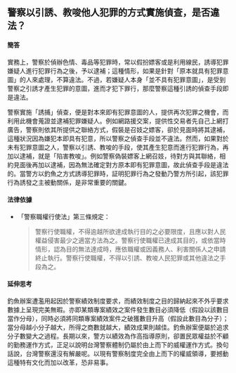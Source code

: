 ## 警察以引誘、教唆他人犯罪的方式實施偵查，是否違法？

#### 簡答

實務上，警察於偵辦色情、毒品等犯罪時，常以假扮嫖客或是利用線民，誘導犯罪嫌疑人進行犯罪行為之後，予以逮補；這種情形，如果是針對「原本就具有犯罪意圖」的人來處理，不算違法。不過，若嫌疑人本身「並不具有犯罪意圖」，是受到警察之引誘才產生犯罪的意圖，進而才犯下罪行，那麼警察這種引誘的偵查手段即是違法。

警察實施「誘捕」偵查，便是對本來即有犯罪意圖的人，提供再次犯罪之機會，而利用此機會蒐證並逮補犯罪嫌疑人。例如網路援交案，提供性交易者先自己上網打廣告，警察則依其所提供之聯絡方式，假裝是召妓之嫖客，卻於見面時將其逮補，這種狀況因為嫌犯本即具有犯意，所以警察之偵查手段並不違法。然而，如果對於未有犯罪意圖之人，警察以引誘、教唆的手段，使其產生犯意而進行犯罪行為，再加以逮補，就是「陷害教唆」。例如警察偽裝嫖客上網召妓，待對方與其聯絡，相約見面後再加以逮補，因為無法確定對方原本即有犯罪意圖，故此偵查手段是違法的。當警方以釣魚之方式誘導犯罪時，証明犯罪行為之發動乃警方所引起，該犯罪行為誘發之主被動關係，是非常重要的關鍵。

#### 法律依據

* 「警察職權行使法」第三條規定：

   > 警察行使職權，不得逾越所欲達成執行目的之必要限度，且應以對人民權益侵害最少之適當方法為之。警察行使職權已達成其目的，或依當時情形，認為目的無法達成時，應依職權或因義務人、利害關係人之申請終止執行。警察行使職權，不得以引誘、教唆人民犯罪或其他違法之手段為之。

#### 延伸思考

釣魚辦案遭濫用起因於警察績效制度要求，而績效制度之目的歸納起來不外乎要求數據上呈現完美無暇。亦即某類專案績效之案件發生數目必須降低（假設以該數目當作分母），同時必須將同類專案績效案件之破獲數目升高（假設此數目為分子）；當分母越小分子越大，所得之商數就越大，績效成果則越佳。釣魚辦案便屬於追求分子數變大之過程。長期以來，警方以績效為作高指導原則，卻置民眾權益於不顧的勤務運作方式，正足以說明台灣警察體制仍屬於由上而下的威權運作方式。換句話說，台灣警察還沒有解嚴呢。以現有警察制度完全由上而下的權威領導，要撼動這種特有文化而加以改革，恐非易事。
